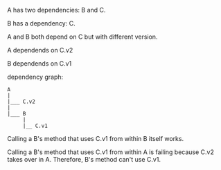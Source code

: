 
A has two dependencies: B and C.

B has a dependency: C.

A and B both depend on C but with different version.

A dependends on C.v2

B dependends on C.v1


dependency graph:

    A
    |
    |___ C.v2
    |
    |___ B
         |
         |__ C.v1
         

Calling a B's method that uses C.v1 from within B itself works.

Calling a B's method that uses C.v1 from within A is failing because C.v2 takes over in A.  Therefore, B's method can't use C.v1.